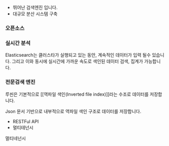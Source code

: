 
- 뛰어난 검색엔진 입니다.
- 대규모 분산 시스템 구축


### 오픈소스

### 실시간 분석
Elasticsearch는 클러스타가 실행되고 있는 동안, 계속적인 데이터가 입력 될수 있습니다.
그리고 이와 동시에 실시간에 가까운 속도로 색인된 데이터 검색, 집계가 가능합니다.

### 전문검색 엔진
루씬은 기본적으로 [[역파일 색인(Inverted file index)]]라는 수조로 데이터를 저장합니다. 

Json 문서 기반으로 내부적으로 역파일 색인 구조로 데이터를 저장합니다.


- RESTFul API
- 멀티테넌시

멀티네넌시
